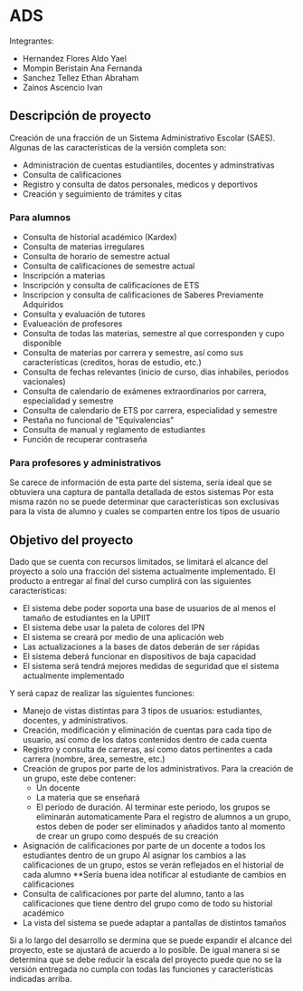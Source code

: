 # ADS
Integrantes:
- Hernandez Flores Aldo Yael
- Mompin Beristain Ana Fernanda
- Sanchez Tellez Ethan Abraham
- Zainos Ascencio Ivan

## Descripción de proyecto
Creación de una fracción de un Sistema Administrativo Escolar (SAES). Algunas de las características de la versión completa son:
- Administración de cuentas estudiantiles, docentes y adminstrativas
- Consulta de calificaciones
- Registro y consulta de datos personales, medicos y deportivos
- Creación y seguimiento de trámites y citas
### Para alumnos
- Consulta de historial académico (Kardex)
- Consulta de materias irregulares
- Consulta de horario de semestre actual
- Consulta de calificaciones de semestre actual
- Inscripción a materias
- Inscripción y consulta de calificaciones de ETS
- Inscripcion y consulta de calificaciones de Saberes Previamente Adquiridos
- Consulta y evaluación de tutores
- Evalueación de profesores
- Consulta de todas las materias, semestre al que corresponden y cupo disponible
- Consulta de materias por carrera y semestre, así como sus características (creditos, horas de estudio, etc.)
- Consulta de fechas relevantes (inicio de curso, dias inhabiles, periodos vacionales)
- Consulta de calendario de exámenes extraordinarios por carrera, especialidad y semestre
- Consulta de calendario de ETS por carrera, especialidad y semestre
- Pestaña no funcional de "Equivalencias"
- Consulta de manual y reglamento de estudiantes
- Función de recuperar contraseña
### Para profesores y administrativos
Se carece de información de esta parte del sistema, sería ideal que se obtuviera una captura de pantalla detallada de estos sistemas
Por esta misma razón no se puede determinar que características son exclusivas para la vista de alumno y cuales se comparten entre los tipos de usuario


## Objetivo del proyecto
Dado que se cuenta con recursos limitados, se limitará el alcance del proyecto a solo una fracción del sistema actualmente implementado.
El producto a entregar al final del curso cumplirá con las siguientes características:
- El sistema debe poder soporta una base de usuarios de al menos el tamaño de estudiantes en la UPIIT
- El sistema debe usar la paleta de colores del IPN
- El sistema se creará por medio de una aplicación web
- Las actualizaciones a la bases de datos deberán de ser rápidas
- El sistema deberá funcionar en dispositivos de baja capacidad
- El sistema será tendrá mejores medidas de seguridad que el sistema actualmente implementado

Y será capaz de realizar las siguientes funciones:
- Manejo de vistas distintas para 3 tipos de usuarios: estudiantes, docentes, y administrativos.
- Creación, modificación y eliminación de cuentas para cada tipo de usuario, así como de los datos contenidos dentro de cada cuenta
- Registro y consulta de carreras, así como datos pertinentes a cada carrera (nombre, área, semestre, etc.)
- Creación de grupos por parte de los administrativos.
  Para la creación de un grupo, este debe contener:
  - Un docente
  - La materia que se enseñará
  - El periodo de duración. Al terminar este periodo, los grupos se eliminarán automaticamente
  Para el registro de alumnos a un grupo, estos deben de poder ser eliminados y añadidos tanto al momento de crear un grupo como después de su creación
- Asignación de calificaciones por parte de un docente a todos los estudiantes dentro de un grupo
  Al asignar los cambios a las calificaciones de un grupo, estos se verán reflejados en el historial de cada alumno
  **Sería buena idea notificar al estudiante de cambios en calificaciones
- Consulta de calificaciones por parte del alumno, tanto a las calificaciones que tiene dentro del grupo como de todo su historial académico
- La vista del sistema se puede adaptar a pantallas de distintos tamaños

Si a lo largo del desarrollo se dermina que se puede expandir el alcance del proyecto, este se ajustará de acuerdo a lo posible. De igual manera si se determina que se debe reducir la escala del proyecto puede que no se la versión entregada no cumpla con todas las funciones y características indicadas arriba.
